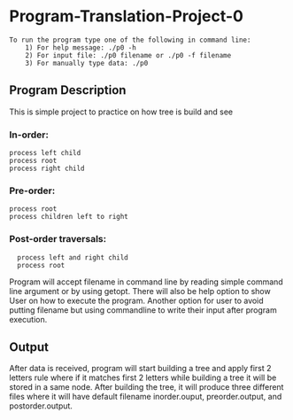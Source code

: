 # Program-Translation-Project-0

    To run the program type one of the following in command line:
        1) For help message: ./p0 -h
        2) For input file: ./p0 filename or ./p0 -f filename
        3) For manually type data: ./p0
   
## Program Description
This is simple project to practice on how tree is build and see 
### In-order:
    process left child
    process root
    process right child
### Pre-order:
    process root
    process children left to right
### Post-order traversals:
      process left and right child
      process root
    
Program will accept filename in command line by reading simple command line argument or by using getopt. There will also be help option to show User on how to execute the program. Another option for user to avoid putting filename but using commandline to write their input after program execution.

## Output
After data is received, program will start building a tree and apply first 2 letters rule where if it matches first 2 letters while building a tree it will be stored in a same node. After building the tree, it will produce three different files where it will have default filename inorder.ouput, preorder.output, and postorder.output.


